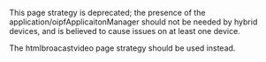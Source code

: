 This page strategy is deprecated; the presence of the application/oipfApplicaitonManager should not be needed by
hybrid devices, and is believed to cause issues on at least one device.

The htmlbroacastvideo page strategy should be used instead.
